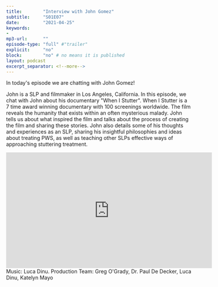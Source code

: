 ```yaml
---
title:        "Interview with John Gomez"
subtitle:     "S01E07"
date:         "2021-04-25"
keywords:
-
mp3-url:      ""
episode-type: "full" #"trailer"
explicit:     "no"
block:        "no" # no means it is published
layout: podcast
excerpt_separator: <!--more-->
---
```

In today's episode we are chatting with John Gomez!

John is a SLP and filmmaker in Los Angeles, California. In this episode, we chat with John about his documentary "When I Stutter". When I Stutter is a 7 time award winning documentary with 100 screenings worldwide. The film reveals the humanity that exists within an often mysterious malady.  John tells us about what inspired the film and talks about the process of creating the film and sharing these stories. John also details some of his thoughts and experiences as an SLP, sharing his insightful philosophies and ideas about treating PWS, as well as teaching other SLPs effective ways of approaching stuttering treatment.
<!--more-->
<iframe width="560" height="315" src="https://www.youtube.com/embed/HitPLxHtcSw" title="YouTube video player" frameborder="0" allow="accelerometer; autoplay; clipboard-write; encrypted-media; gyroscope; picture-in-picture" allowfullscreen></iframe>
<!--more-->
Music: Luca Dinu.
<!--more-->
Production Team: Greg O'Grady, Dr. Paul De Decker, Luca Dinu, Katelyn Mayo
